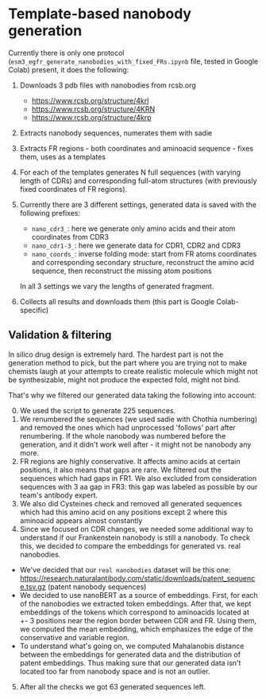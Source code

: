 # Template-based nanobody generation

Currently there is only one protocol (`esm3_egfr_generate_nanobodies_with_fixed_FRs.ipynb` file, tested in Google Colab) present, it does the following:

1. Downloads 3 pdb files with nanobodies from rcsb.org
    - https://www.rcsb.org/structure/4krl
    - https://www.rcsb.org/structure/4KRN
    - https://www.rcsb.org/structure/4krp
2. Extracts nanobody sequences, numerates them with sadie
3. Extracts FR regions - both coordinates and aminoacid sequence - fixes them, uses as a templates
4. For each of the templates generates N full sequences (with varying length of CDRs) and corresponding full-atom structures (with previously fixed coordinates of FR regions).
5. Currently there are 3 different settings, generated data is saved with the following prefixes:
    - `nano_cdr3_`: here we generate only amino acids and their atom coordinates from CDR3
    - `nano_cdr1-3_`: here we generate data for CDR1, CDR2 and CDR3
    - `nano_coords_`: inverse folding mode: start from FR atoms coordinates and corresponding secondary structure, reconstruct the amino acid sequence, then reconstruct the missing atom positions

    In all 3 settings we vary the lengths of generated fragment.

6. Collects all results and downloads them (this part is Google Colab-specific)

## Validation & filtering

In silico drug design is extremely hard. The hardest part is not the generation method to pick, but the part where you are trying not to make chemists laugh at your attempts to create realistic molecule which might not be synthesizable, might not produce the expected fold, might not bind. 

That's why we filtered our generated data taking the following into account:

0. We used the script to generate 225 sequences.
1. We renumbered the sequences (we used sadie with Chothia numbering) and removed the ones which had unprocessed 'follows' part after renumbering. If the whole nanobody was numbered before the generation, and it didn't work well after - it might not be nanobody any more.
2. FR regions are highly conservative. It affects amino acids at certain positions, it also means that gaps are rare. We filtered out the sequences which had gaps in FR1.
We also excluded from consideration sequences with 3 aa gap in FR3: this gap was labeled as possible by our team's antibody expert.
3. We also did Cysteines check and removed all generated sequences which had this amino acid on any positions except 2 where this aminoacid appears almost constantly
4. Since we focused on CDR changes, we needed some additional way to understand if our Frankenstein nanobody is still a nanobody. To check this, we decided to compare the  embeddings for generated vs. real nanobodies.
  * We've decided that our `real nanobodies` dataset will be this one: https://research.naturalantibody.com/static/downloads/patent_sequence.tsv.gz (patent nanobody sequences)
  * We decided to use nanoBERT as a source of embeddings. First, for each of the nanobodies we extracted token embeddings. After that, we kept embeddings of the tokens which correspond to aminoacids located at +- 3 positions near the region border between CDR and FR. Using them, we computed the mean embedding, which emphasizes the edge of the conservative and variable region.
  * To understand what's going on, we computed Mahalanobis distance between the  embeddings for generated data and the distribution of patent embeddings. Thus making sure that our generated data isn't located too far from nanobody space and is not an outlier.
5. After all the checks we got 63 generated sequences left. 

